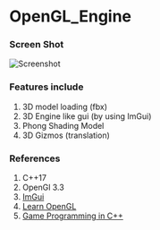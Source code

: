 # OpenGL_Engine

### Screen Shot
![Screenshot](https://github.com/dooeverything/OpenGL_Engine/ScreenShots/Screenshot-1.png)

### Features include
 1. 3D model loading (fbx)
 2. 3D Engine like gui (by using ImGui)
 3. Phong Shading Model
 4. 3D Gizmos (translation)

### References
 1. C++17
 2. OpenGl 3.3
 3. [ImGui](https://github.com/ocornut/imgui)
 4. [Learn OpenGL](learnopengl.com)
 5. [Game Programming in C++](https://www.amazon.com/Game-Programming-Creating-Games-Design/dp/0134597206)
